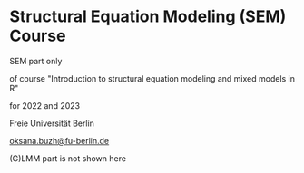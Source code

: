 # Structural Equation Modeling (SEM) Course

SEM part only 

of course "Introduction to structural equation modeling and mixed models in R"


for 2022 and 2023

Freie Universität Berlin

oksana.buzh@fu-berlin.de


(G)LMM part is not shown here